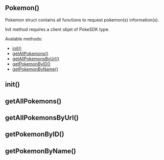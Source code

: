 ## Pokemon()

Pokemon struct contains all functions to request pokemon(s) information(s).

Init method requires a client objet of PokeSDK type. 

Avalable methods: 

- [init()](#init)
- [getAllPokemons()](#getAllPokemons)
- [getAllPokemonsByUrl()](#getAllPokemonsByUrl)
- [getPokemonByID()](#getPokemonByID)
- [getPokemonByName()](#getPokemonByName)


## init()


## getAllPokemons()


## getAllPokemonsByUrl()


## getPokemonByID()


## getPokemonByName()
